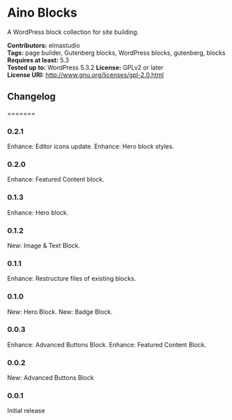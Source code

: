 # Aino Blocks
A WordPress block collection for site building.

__Contributors:__ elmastudio  
__Tags:__ page builder, Gutenberg blocks, WordPress blocks, gutenberg, blocks   
__Requires at least:__ 5.3   
__Tested up to:__ WordPress 5.3.2 
__License:__ GPLv2 or later  
__License URI:__ http://www.gnu.org/licenses/gpl-2.0.html  


## Changelog
=======

### 0.2.1
Enhance: Editor icons update.
Enhance: Hero block styles.

### 0.2.0
Enhance: Featured Content block.

### 0.1.3
Enhance: Hero block.

### 0.1.2
New: Image & Text Block.

### 0.1.1
Enhance: Restructure files of existing blocks.

### 0.1.0
New: Hero Block.
New: Badge Block.

### 0.0.3
Enhance: Advanced Buttons Block.
Enhance: Featured Content Block.

### 0.0.2
New: Advanced Buttons Block

### 0.0.1
Initial release
